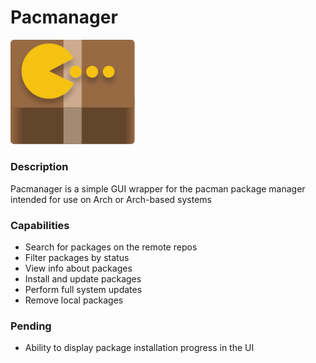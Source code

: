 # Pacmanager
<img src="logo.svg" alt="drawing" width="200"/>

### Description
Pacmanager is a simple GUI wrapper for the pacman package manager intended for use on Arch or Arch-based systems

### Capabilities
- Search for packages on the remote repos
- Filter packages by status
- View info about packages
- Install and update packages
- Perform full system updates
- Remove local packages

### Pending
- Ability to display package installation progress in the UI


